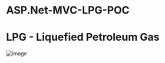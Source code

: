 # ASP.Net-MVC-LPG-POC
# LPG - Liquefied Petroleum Gas
![image](https://user-images.githubusercontent.com/87963765/139245109-0738d986-8f48-4801-8a2d-715a02abb32e.png)
